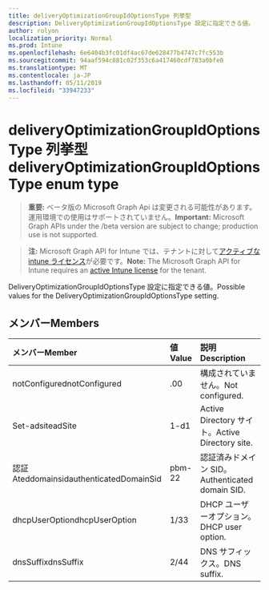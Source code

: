 ```yaml
---
title: deliveryOptimizationGroupIdOptionsType 列挙型
description: DeliveryOptimizationGroupIdOptionsType 設定に指定できる値。
author: rolyon
localization_priority: Normal
ms.prod: Intune
ms.openlocfilehash: 6e6404b3fc01df4ac67de628477b4747c7fc553b
ms.sourcegitcommit: 94aaf594c881c02f353c6a417460cdf783a0bfe0
ms.translationtype: MT
ms.contentlocale: ja-JP
ms.lasthandoff: 05/11/2019
ms.locfileid: "33947233"
---
```

# <a name="deliveryoptimizationgroupidoptionstype-enum-type"></a><span data-ttu-id="942a1-103">deliveryOptimizationGroupIdOptionsType 列挙型</span><span class="sxs-lookup"><span data-stu-id="942a1-103">deliveryOptimizationGroupIdOptionsType enum type</span></span>

> <span data-ttu-id="942a1-104">**重要:** ベータ版の Microsoft Graph Api は変更される可能性があります。運用環境での使用はサポートされていません。</span><span class="sxs-lookup"><span data-stu-id="942a1-104">**Important:** Microsoft Graph APIs under the /beta version are subject to change; production use is not supported.</span></span>

> <span data-ttu-id="942a1-105">**注:** Microsoft Graph API for Intune では、テナントに対して[アクティブな intune ライセンス](https://go.microsoft.com/fwlink/?linkid=839381)が必要です。</span><span class="sxs-lookup"><span data-stu-id="942a1-105">**Note:** The Microsoft Graph API for Intune requires an [active Intune license](https://go.microsoft.com/fwlink/?linkid=839381) for the tenant.</span></span>

<span data-ttu-id="942a1-106">DeliveryOptimizationGroupIdOptionsType 設定に指定できる値。</span><span class="sxs-lookup"><span data-stu-id="942a1-106">Possible values for the DeliveryOptimizationGroupIdOptionsType setting.</span></span>

## <a name="members"></a><span data-ttu-id="942a1-107">メンバー</span><span class="sxs-lookup"><span data-stu-id="942a1-107">Members</span></span>
|<span data-ttu-id="942a1-108">メンバー</span><span class="sxs-lookup"><span data-stu-id="942a1-108">Member</span></span>|<span data-ttu-id="942a1-109">値</span><span class="sxs-lookup"><span data-stu-id="942a1-109">Value</span></span>|<span data-ttu-id="942a1-110">説明</span><span class="sxs-lookup"><span data-stu-id="942a1-110">Description</span></span>|
|:---|:---|:---|
|<span data-ttu-id="942a1-111">notConfigured</span><span class="sxs-lookup"><span data-stu-id="942a1-111">notConfigured</span></span>|<span data-ttu-id="942a1-112">.0</span><span class="sxs-lookup"><span data-stu-id="942a1-112">0</span></span>|<span data-ttu-id="942a1-113">構成されていません。</span><span class="sxs-lookup"><span data-stu-id="942a1-113">Not configured.</span></span>|
|<span data-ttu-id="942a1-114">Set-adsite</span><span class="sxs-lookup"><span data-stu-id="942a1-114">adSite</span></span>|<span data-ttu-id="942a1-115">1-d</span><span class="sxs-lookup"><span data-stu-id="942a1-115">1</span></span>|<span data-ttu-id="942a1-116">Active Directory サイト。</span><span class="sxs-lookup"><span data-stu-id="942a1-116">Active Directory site.</span></span>|
|<span data-ttu-id="942a1-117">認証 Ateddomainsid</span><span class="sxs-lookup"><span data-stu-id="942a1-117">authenticatedDomainSid</span></span>|<span data-ttu-id="942a1-118">pbm-2</span><span class="sxs-lookup"><span data-stu-id="942a1-118">2</span></span>|<span data-ttu-id="942a1-119">認証済みドメイン SID。</span><span class="sxs-lookup"><span data-stu-id="942a1-119">Authenticated domain SID.</span></span>|
|<span data-ttu-id="942a1-120">dhcpUserOption</span><span class="sxs-lookup"><span data-stu-id="942a1-120">dhcpUserOption</span></span>|<span data-ttu-id="942a1-121">1/3</span><span class="sxs-lookup"><span data-stu-id="942a1-121">3</span></span>|<span data-ttu-id="942a1-122">DHCP ユーザーオプション。</span><span class="sxs-lookup"><span data-stu-id="942a1-122">DHCP user option.</span></span>|
|<span data-ttu-id="942a1-123">dnsSuffix</span><span class="sxs-lookup"><span data-stu-id="942a1-123">dnsSuffix</span></span>|<span data-ttu-id="942a1-124">2/4</span><span class="sxs-lookup"><span data-stu-id="942a1-124">4</span></span>|<span data-ttu-id="942a1-125">DNS サフィックス。</span><span class="sxs-lookup"><span data-stu-id="942a1-125">DNS suffix.</span></span>|




